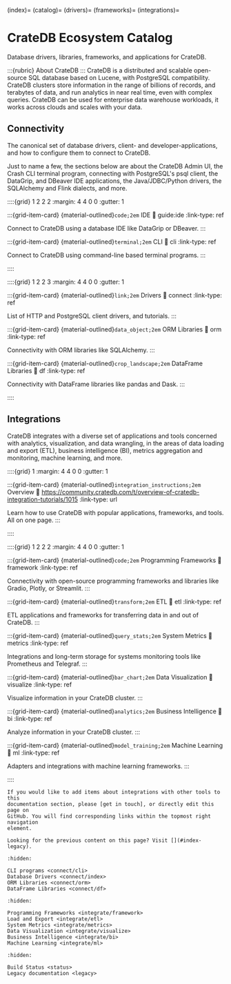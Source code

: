 (index)=
(catalog)=
(drivers)=
(frameworks)=
(integrations)=

# CrateDB Ecosystem Catalog

Database drivers, libraries, frameworks, and applications for CrateDB.


:::{rubric} About CrateDB
:::
CrateDB is a distributed and scalable open-source SQL database based on Lucene,
with PostgreSQL compatibility.
CrateDB clusters store information in the range of billions of records, and
terabytes of data, and run analytics in near real time, even with complex
queries.
CrateDB can be used for enterprise data warehouse workloads, it
works across clouds and scales with your data.

## Connectivity

The canonical set of database drivers, client- and developer-applications, and
how to configure them to connect to CrateDB.

Just to name a few, the sections below are about the CrateDB Admin UI, the
Crash CLI terminal program, connecting with PostgreSQL's psql client, the
DataGrip, and DBeaver IDE applications, the Java/JDBC/Python drivers, the
SQLAlchemy and Flink dialects, and more.

::::{grid} 1 2 2 2
:margin: 4 4 0 0
:gutter: 1


:::{grid-item-card} {material-outlined}`code;2em` IDE
:link: guide:ide
:link-type: ref

Connect to CrateDB using a database IDE like DataGrip or DBeaver.
:::


:::{grid-item-card} {material-outlined}`terminal;2em` CLI
:link: cli
:link-type: ref

Connect to CrateDB using command-line based terminal programs.
:::

::::


::::{grid} 1 2 2 3
:margin: 4 4 0 0
:gutter: 1

:::{grid-item-card} {material-outlined}`link;2em` Drivers
:link: connect
:link-type: ref

List of HTTP and PostgreSQL client drivers, and tutorials.
:::


:::{grid-item-card} {material-outlined}`data_object;2em` ORM Libraries
:link: orm
:link-type: ref

Connectivity with ORM libraries like SQLAlchemy.
:::


:::{grid-item-card} {material-outlined}`crop_landscape;2em` DataFrame Libraries
:link: df
:link-type: ref

Connectivity with DataFrame libraries like pandas and Dask.
:::


::::


## Integrations

CrateDB integrates with a diverse set of applications and tools concerned
with analytics, visualization, and data wrangling, in the areas of data loading
and export (ETL), business intelligence (BI), metrics aggregation and monitoring,
machine learning, and more.

::::{grid} 1
:margin: 4 4 0 0
:gutter: 1

:::{grid-item-card} {material-outlined}`integration_instructions;2em` Overview
:link: https://community.cratedb.com/t/overview-of-cratedb-integration-tutorials/1015
:link-type: url

Learn how to use CrateDB with popular applications, frameworks, and tools.
All on one page.
:::

::::

::::{grid} 1 2 2 2
:margin: 4 4 0 0
:gutter: 1


:::{grid-item-card} {material-outlined}`code;2em` Programming Frameworks
:link: framework
:link-type: ref

Connectivity with open-source programming frameworks and libraries
like Gradio, Plotly, or Streamlit.
:::


:::{grid-item-card} {material-outlined}`transform;2em` ETL
:link: etl
:link-type: ref

ETL applications and frameworks for transferring data in and out of CrateDB.
:::


:::{grid-item-card} {material-outlined}`query_stats;2em` System Metrics
:link: metrics
:link-type: ref

Integrations and long-term storage for systems monitoring tools like
Prometheus and Telegraf.
:::


:::{grid-item-card} {material-outlined}`bar_chart;2em` Data Visualization
:link: visualize
:link-type: ref

Visualize information in your CrateDB cluster.
:::


:::{grid-item-card} {material-outlined}`analytics;2em` Business Intelligence
:link: bi
:link-type: ref

Analyze information in your CrateDB cluster.
:::


:::{grid-item-card} {material-outlined}`model_training;2em` Machine Learning
:link: ml
:link-type: ref

Adapters and integrations with machine learning frameworks.
:::



::::



```{note} Contributions to the pages in this section and subsections are much welcome.
If you would like to add items about integrations with other tools to this
documentation section, please [get in touch], or directly edit this page on
GitHub. You will find corresponding links within the topmost right navigation
element.
```

```{seealso}
Looking for the previous content on this page? Visit [](#index-legacy).
```


```{toctree}
:hidden:

CLI programs <connect/cli>
Database Drivers <connect/index>
ORM Libraries <connect/orm>
DataFrame Libraries <connect/df>
```

```{toctree}
:hidden:

Programming Frameworks <integrate/framework>
Load and Export <integrate/etl>
System Metrics <integrate/metrics>
Data Visualization <integrate/visualize>
Business Intelligence <integrate/bi>
Machine Learning <integrate/ml>
```

```{toctree}
:hidden:

Build Status <status>
Legacy documentation <legacy>
```


[get in touch]: https://cratedb.com/contact
